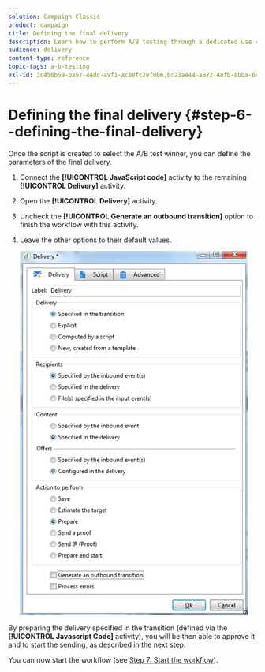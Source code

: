 ```yaml
---
solution: Campaign Classic
product: campaign
title: Defining the final delivery
description: Learn how to perform A/B testing through a dedicated use case.
audience: delivery
content-type: reference
topic-tags: a-b-testing
exl-id: 3c456b59-ba57-44dc-a9f1-ac8efc2ef006,bc23a444-a872-48fb-8bba-64b301541089
---
```

# Defining the final delivery {#step-6--defining-the-final-delivery}

Once the script is created to select the A/B test winner, you can define the parameters of the final delivery.

1. Connect the **[!UICONTROL JavaScript code]** activity to the remaining **[!UICONTROL Delivery]** activity.
1. Open the **[!UICONTROL Delivery]** activity.
1. Uncheck the **[!UICONTROL Generate an outbound transition]** option to finish the workflow with this activity.
1. Leave the other options to their default values. 

   ![](assets/ab_test_final_delivery.png)

By preparing the delivery specified in the transition (defined via the **[!UICONTROL Javascript Code]** activity), you will be then able to approve it and to start the sending, as described in the next step.

You can now start the workflow (see [Step 7: Start the workflow](../../delivery/using/a-b-testing-uc-start-workflow.md)).
